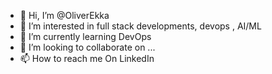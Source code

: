 - 👋 Hi, I’m @OliverEkka
- 👀 I’m interested in full stack developments, devops , AI/ML
- 🌱 I’m currently learning DevOps
- 💞️ I’m looking to collaborate on ...
- 📫 How to reach me On LinkedIn

<!---
OliverEkka/OliverEkka is a ✨ special ✨ repository because its `README.md` (this file) appears on your GitHub profile.
You can click the Preview link to take a look at your changes.
--->
